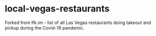 # local-vegas-restaurants
Forked from lfk.im - list of all Las Vegas restaurants doing takeout and pickup during the Covid-19 pandemic.